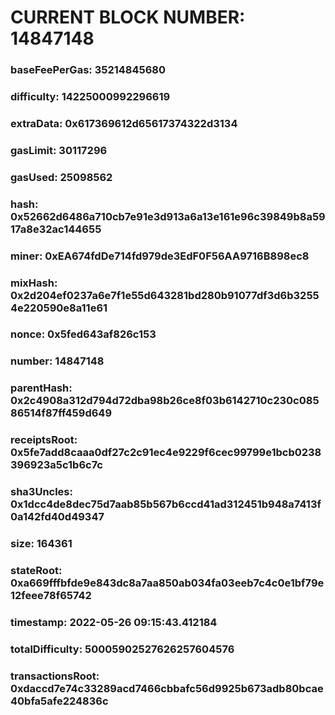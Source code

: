 # CURRENT BLOCK NUMBER: 14847148

### baseFeePerGas: 35214845680
### difficulty: 14225000992296619
### extraData: 0x617369612d65617374322d3134
### gasLimit: 30117296
### gasUsed: 25098562
### hash: 0x52662d6486a710cb7e91e3d913a6a13e161e96c39849b8a5917a8e32ac144655
### miner: 0xEA674fdDe714fd979de3EdF0F56AA9716B898ec8
### mixHash: 0x2d204ef0237a6e7f1e55d643281bd280b91077df3d6b32554e220590e8a11e61
### nonce: 0x5fed643af826c153
### number: 14847148
### parentHash: 0x2c4908a312d794d72dba98b26ce8f03b6142710c230c08586514f87ff459d649
### receiptsRoot: 0x5fe7add8caaa0df27c2c91ec4e9229f6cec99799e1bcb0238396923a5c1b6c7c
### sha3Uncles: 0x1dcc4de8dec75d7aab85b567b6ccd41ad312451b948a7413f0a142fd40d49347
### size: 164361
### stateRoot: 0xa669fffbfde9e843dc8a7aa850ab034fa03eeb7c4c0e1bf79e12feee78f65742
### timestamp: 2022-05-26 09:15:43.412184
### totalDifficulty: 50005902527626257604576
### transactionsRoot: 0xdaccd7e74c33289acd7466cbbafc56d9925b673adb80bcae40bfa5afe224836c
